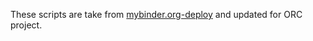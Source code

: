 These scripts are take from
[mybinder.org-deploy](https://github.com/jupyterhub/mybinder.org-deploy/tree/master/scripts)
and updated for ORC project.
